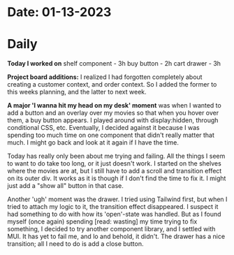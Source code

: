 # Date: 01-13-2023

# Daily

**Today I worked on**
shelf component - 3h 
buy button - 2h
cart drawer - 3h


**Project board additions:** I realized I had forgotten completely about creating a customer context, and order context. So I added the former to this weeks planning, and the latter to next week.


**A major 'I wanna hit my head on my desk' moment** was when I wanted to add a button and an overlay over my movies so that when you hover over them, a buy button appears. I played around with display:hidden, through conditional CSS, etc. Eventually, I decided against it because I was spending too much time on one component that didn't really matter that much. I might go back and look at it again if I have the time.

Today has really only been about me trying and failing. All the things I seem to want to do take too long, or it just doesn't work. I started on the shelves where the movies are at, but I still have to add a scroll and transition effect on its outer div. It works as it is though if I don't find the time to fix it. I might just add a "show all" button in that case.

Another 'ugh' moment was the drawer. I tried using Tailwind first, but when I tried to attach my logic to it, the transition effect disappeared. I suspect it had something to do with how its 'open'-state was handled. But as I found myself (once again) spending [read: wasting] my time trying to fix something, I decided to try another component library, and I settled with MUI. It has yet to fail me, and lo and behold, it didn't. The drawer has a nice transition; all I need to do is add a close button.